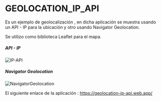 # GEOLOCATION_IP_API

Es un ejemplo de geolocalización , en dicha aplicación se muestra usando un API - IP para la ubicación y otro usando Navigator Geolocation.

Se utilizo como biblioteca Leaflet para el mapa.

##### API - IP 
![IP-API](https://user-images.githubusercontent.com/71619972/107130394-f8999880-689a-11eb-9513-624c8f18f25b.PNG)

##### Navigator Geolocation
![NavigatorGeolocation](https://user-images.githubusercontent.com/71619972/107130395-02230080-689b-11eb-831a-d27d47475505.PNG)

El siguiente enlace de la aplicación : https://geolocation-ip-api.web.app/
